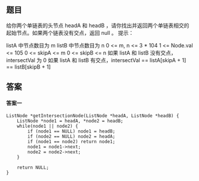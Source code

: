 ## 题目
给你两个单链表的头节点 headA 和 headB ，请你找出并返回两个单链表相交的起始节点。如果两个链表没有交点，返回 null 。
提示：

listA 中节点数目为 m
listB 中节点数目为 n
0 <= m, n <= 3 * 104
1 <= Node.val <= 105
0 <= skipA <= m
0 <= skipB <= n
如果 listA 和 listB 没有交点，intersectVal 为 0
如果 listA 和 listB 有交点，intersectVal == listA[skipA + 1] == listB[skipB + 1]

## 答案
#### 答案一
```
ListNode *getIntersectionNode(ListNode *headA, ListNode *headB) {
    ListNode *node1 = headA, *node2 = headB;
    while(node1 || node2) {
        if (node1 == NULL) node1 = headB;
        if (node2 == NULL) node2 = headA;
        if (node1 == node2) return node1;
        node1 = node1->next;
        node2 = node2->next;
    }

    return NULL;
}
```
